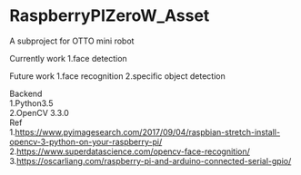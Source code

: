 # RaspberryPIZeroW_Asset
A subproject for OTTO mini robot

Currently work
1.face detection

Future work
1.face recognition
2.specific object detection

Backend  
1.Python3.5  
2.OpenCV 3.3.0       
  Ref                                                                                                           
    1.https://www.pyimagesearch.com/2017/09/04/raspbian-stretch-install-opencv-3-python-on-your-raspberry-pi/  
    2.https://www.superdatascience.com/opencv-face-recognition/  
    3.https://oscarliang.com/raspberry-pi-and-arduino-connected-serial-gpio/  
    
